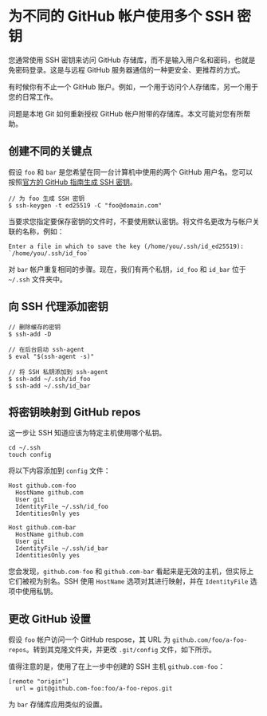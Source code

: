 # 为不同的 GitHub 帐户使用多个 SSH 密钥

您通常使用 SSH 密钥来访问 GitHub 存储库，而不是输入用户名和密码，也就是免密码登录。这是与远程 GitHub 服务器通信的一种更安全、更推荐的方式。

有时候你有不止一个 GitHub 账户。例如，一个用于访问个人存储库，另一个用于您的日常工作。

问题是本地 Git 如何重新授权 GitHub 帐户附带的存储库。本文可能对您有所帮助。

## 创建不同的关键点

假设 `foo` 和 `bar` 是您希望在同一台计算机中使用的两个 GitHub 用户名。您可以按照[官方的 GitHub 指南生成 SSH 密钥](https://docs.github.com/en/github/authenticating-to-github/generating-a-new-ssh-key-and-adding-it-to-the-ssh-agent)。

```git
// 为 foo 生成 SSH 密钥
$ ssh-keygen -t ed25519 -C "foo@domain.com"
```

当要求您指定要保存密钥的文件时，不要使用默认密钥。将文件名更改为与帐户关联的名称，例如：

```git
Enter a file in which to save the key (/home/you/.ssh/id_ed25519):
`/home/you/.ssh/id_foo`
```

对 `bar` 帐户重复相同的步骤。现在，我们有两个私钥，`id_foo` 和 `id_bar` 位于 `~/.ssh` 文件夹中。

## 向 SSH 代理添加密钥

```git
// 删除缓存的密钥
$ ssh-add -D

// 在后台启动 ssh-agent
$ eval "$(ssh-agent -s)"

// 将 SSH 私钥添加到 ssh-agent
$ ssh-add ~/.ssh/id_foo
$ ssh-add ~/.ssh/id_bar
```

## 将密钥映射到 GitHub repos

这一步让 SSH 知道应该为特定主机使用哪个私钥。

```git
cd ~/.ssh
touch config
```

将以下内容添加到 `config` 文件：

```git
Host github.com-foo
  HostName github.com
  User git
  IdentityFile ~/.ssh/id_foo
  IdentitiesOnly yes

Host github.com-bar
  HostName github.com
  User git
  IdentityFile ~/.ssh/id_bar
  IdentitiesOnly yes
```

您会发现，`github.com-foo` 和 `github.com-bar` 看起来是无效的主机，但实际上它们被视为别名。SSH 使用 `HostName` 选项对其进行映射，并在 `IdentityFile` 选项中使用私钥。

## 更改 GitHub 设置

假设 `foo` 帐户访问一个 GitHub respose，其 URL 为 `github.com/foo/a-foo-repos`。转到其克隆文件夹，并更改 `.git/config` 文件，如下所示。

值得注意的是，使用了在上一步中创建的 SSH 主机 `github.com-foo`：

```git
[remote "origin"]
  url = git@github.com-foo:foo/a-foo-repos.git
```

为 `bar` 存储库应用类似的设置。
